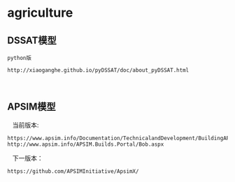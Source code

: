 # agriculture
## DSSAT模型
    python版
    
    http://xiaoganghe.github.io/pyDSSAT/doc/about_pyDSSAT.html
  
## APSIM模型
    当前版本:
    
    https://www.apsim.info/Documentation/TechnicalandDevelopment/BuildingAPSIMfromsource.aspx
    http://www.apsim.info/APSIM.Builds.Portal/Bob.aspx
    
    下一版本：
    
    https://github.com/APSIMInitiative/ApsimX/

